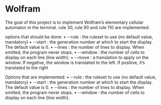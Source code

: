 # Wolfram
The goal of this project is to implement Wolfram’s elementary cellular automaton in the terminal.
rule 30, rule 90 and rule 110 are implemented.

options that should be done:
• --rule : the ruleset to use (no default value, mandatory)
• --start : the generation number at which to start the display. The default value is 0.
• --lines : the number of lines to display. When omitted, the program never stops.
• --window : the number of cells to display on each line (line width).
• --move : a translation to apply on the window. If negative, the window is translated to the left.
If positive, it’s translated to the right


Options that are implemented:
• --rule : the ruleset to use (no default value, mandatory)
• --start : the generation number at which to start the display. The default value is 0.
• --lines : the number of lines to display. When omitted, the program never stops.
• --window : the number of cells to display on each line (line width).

